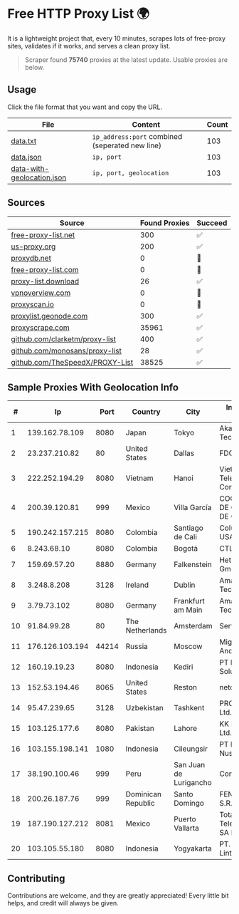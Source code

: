 
# Free HTTP Proxy List 🌍

It is a lightweight project that, every 10 minutes, scrapes lots of free-proxy sites, validates if it works, and serves a clean proxy list.


> Scraper found **75740** proxies at the latest update. Usable proxies are below.

## Usage

Click the file format that you want and copy the URL.


|File|Content|Count|
|----|-------|-----|
|[data.txt](https://raw.githubusercontent.com/themiralay/Proxy-List-World/master/data.txt)|`ip_address:port` combined (seperated new line)|103|
|[data.json](https://raw.githubusercontent.com/themiralay/Proxy-List-World/master/data.json)|`ip, port`|103|
|[data-with-geolocation.json](https://raw.githubusercontent.com/themiralay/Proxy-List-World/master/data-with-geolocation.json)|`ip, port, geolocation`|103|

## Sources

|Source|Found Proxies|Succeed|
|------|-------------|-------|
|[free-proxy-list.net](https://free-proxy-list.net)|300|✅|
|[us-proxy.org](https://www.us-proxy.org)|200|✅|
|[proxydb.net](http://proxydb.net)|0|🚫|
|[free-proxy-list.com](https://free-proxy-list.com/?page=&port=&type%5B%5D=http&type%5B%5D=https&up_time=0&search=Search)|0|🚫|
|[proxy-list.download](https://www.proxy-list.download/HTTP)|26|✅|
|[vpnoverview.com](https://vpnoverview.com/privacy/anonymous-browsing/free-proxy-servers)|0|🚫|
|[proxyscan.io](https://www.proxyscan.io)|0|🚫|
|[proxylist.geonode.com](https://proxylist.geonode.com/api/proxy-list?limit=300&page=1&sort_by=lastChecked&sort_type=desc&protocols=http,https)|300|✅|
|[proxyscrape.com](https://api.proxyscrape.com/v2/?request=displayproxies&protocol=http&timeout=10000&country=all&ssl=all&anonymity=all)|35961|✅|
|[github.com/clarketm/proxy-list](https://raw.githubusercontent.com/clarketm/proxy-list/master/proxy-list-raw.txt)|400|✅|
|[github.com/monosans/proxy-list](https://raw.githubusercontent.com/monosans/proxy-list/main/proxies/http.txt)|28|✅|
|[github.com/TheSpeedX/PROXY-List](https://raw.githubusercontent.com/TheSpeedX/PROXY-List/master/http.txt)|38525|✅|


## Sample Proxies With Geolocation Info

|#|Ip|Port|Country|City|Internet Service Provider|
|-|--|----|-------|----|-------------------------|
|1|139.162.78.109|8080|Japan|Tokyo|Akamai Technologies, Inc.|
|2|23.237.210.82|80|United States|Dallas|FDCservers.net|
|3|222.252.194.29|8080|Vietnam|Hanoi|VietNam Post and Telecom Corporation|
|4|200.39.120.81|999|Mexico|Villa García|COORDINADORA DE CARRIER'S, S.A. DE C.V.|
|5|190.242.157.215|8080|Colombia|Santiago de Cali|Columbus Networks USA, Inc.|
|6|8.243.68.10|8080|Colombia|Bogotá|CTL Colombia|
|7|159.69.57.20|8880|Germany|Falkenstein|Hetzner Online GmbH|
|8|3.248.8.208|3128|Ireland|Dublin|Amazon Technologies Inc.|
|9|3.79.73.102|8080|Germany|Frankfurt am Main|Amazon Technologies Inc.|
|10|91.84.99.28|80|The Netherlands|Amsterdam|Servers Tech Fzco|
|11|176.126.103.194|44214|Russia|Moscow|Miglovets Egor Andreevich|
|12|160.19.19.23|8080|Indonesia|Kediri|PT Indo Telemedia Solusi|
|13|152.53.194.46|8065|United States|Reston|netcup GmbH|
|14|95.47.239.65|3128|Uzbekistan|Tashkent|PRO DATA-TECH Ltd.|
|15|103.125.177.6|8080|Pakistan|Lahore|KK Networks (Pvt) Ltd.|
|16|103.155.198.141|1080|Indonesia|Cileungsir|PT Lintas Jaringan Nusantara|
|17|38.190.100.46|999|Peru|San Juan de Lurigancho|Conex TV E.I.R.L.|
|18|200.26.187.76|999|Dominican Republic|Santo Domingo|FENIX NETWORKS, S.R.L.|
|19|187.190.127.212|8081|Mexico|Puerto Vallarta|Total Play Telecomunicaciones SA De CV|
|20|103.105.55.180|8080|Indonesia|Yogyakarta|PT. Mega Artha Lintas Data|



## Contributing

Contributions are welcome, and they are greatly appreciated! Every
little bit helps, and credit will always be given.

